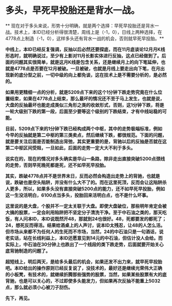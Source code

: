 多头，早死早投胎还是背水一战。
====



** 现在对于多头来说，形势十分明确，就是两个选择：早死早投胎还是背水一战。技术上，本ID已经分析得很清楚，周线上是（-1，0），日线上两种选择，在4778点上制造（-1，0），这样多头还有背水一战的机会，否则就早死早投胎。**

**中线上，本ID已经反复强调，反抽以后必然还要探底，而在11月底谈论12月月K线形态时，就明确说过，至少有上影对11月长影实体进行反抽，这点已经做到了。后面的问题其实很简单，就是这月K线是包含关系，还是继续月上的向下笔延伸，也就是4778点是否要在12月被破。一旦被破，也就是月线上要走出向下笔，在月出现新的底分型之前，一切中级的向上都免谈，这在技术上是不需要分析的，是必然的。**

**如果用更精细一点的分析，就是5209点下来的这个1分钟下跌走势究竟在什么位置结束，如果在4778点上结束，那么最坏的情况还不至于马上发生，也就是说，大盘的反抽最坏也能走成类似三角形之类的收敛形式，否则，这1分钟下跌，将是一轮大级别下跌的第一段，后面至少要等这个级别的下跌结束，才有中线站稳的可能。**

**目前，5209点下来的1分钟下跌已经构成两个中枢，其中的走势极端标准，例如今早的反抽就是第二中枢的第三类卖点，然后继续下跌，都很规范。下面的问题，就是要关注后面是否能制造出背弛，其实更重要的是，背驰以后的反抽是否就在这第二中枢区间受阻，一旦如此，后面的走势一定大大不利于多头。**

**说实在的，现在的情况对多头确实是华山一条路，除非走出直接突破5200点颈线的走势，否则早死晚死都是死，还不如早死早投胎。**

**其实，跌破4778点并不是世界末日，反而必然会构造出走势上的背驰，也就是说，跌破也是空头陷阱，并没有什么大不了的。而在这里死顶，反而会让这陷阱杀人更多，所以，如果多头没有直接突破5200点的能力，还不如早死早投胎，例如这一生没活明白，6100点当多头，投胎回来活明白点，也不是什么坏事。**

**这里说的是大盘，个股并不一定太关联于大盘。即使大盘破位，那些明年肯定会被大搞的股票，一定会利用陷阱把不坚定分子清洗干净。至于中石油之类的，那天吃饭，有人问本ID，本ID说既然开48，那就到24也很好。48，死都要发的都死了；24，想死反而得活。结果给酒桌上的人声讨，说本ID太残忍，让48的人怎么活。但市场从来都不为任何人的生死而不市场，当然，24的中石油只是一句酒话，说老实话，站在长线利益上，本ID还愿意见到14元的中石油，但估计没人会给。而实际上，中石油在30分钟上也跌出了一个线段的类下跌走势，后面就要开始关心底背驰制造的问题了。**

**超短线上，明后两天，是给多头最后的机会，如果还发不出力来，就早死早投胎吧。本ID给出的操作原则已经反复说了，没技术的，最好还是继续光荣伟大正确的小板凳，有技术的，就继续折腾那些强势的股票，当然，如果某些股票有大的底背驰，也是可以关心的，不过即使多头能发力，但如果再次反抽不能重上5032点，那么就必须小心被刀子刮伤。**

**先下，再见。**
